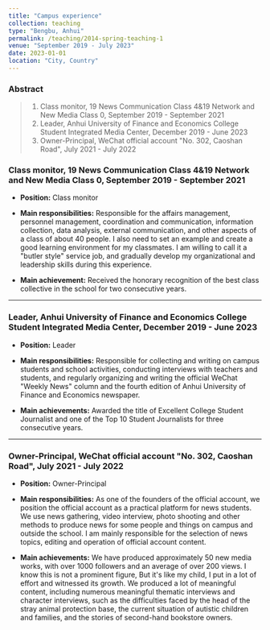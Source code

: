```yaml
---
title: "Campus experience"
collection: teaching
type: "Bengbu, Anhui"
permalink: /teaching/2014-spring-teaching-1
venue: "September 2019 - July 2023"
date: 2023-01-01
location: "City, Country"
---
```

### Abstract
> 1. Class monitor, 19 News Communication Class 4&19 Network and New Media Class 0, September 2019 - September 2021
> 2. Leader, Anhui University of Finance and Economics College Student Integrated Media Center, December 2019 - June 2023
> 3. Owner-Principal, WeChat official account "No. 302, Caoshan Road", July 2021 - July 2022

### Class monitor, 19 News Communication Class 4&19 Network and New Media Class 0, September 2019 - September 2021

* **Position:** Class monitor

* **Main responsibilities:** Responsible for the affairs management, personnel management, coordination and communication, information collection, data analysis, external communication, and other aspects of a class of about 40 people. I also need to set an example and create a good learning environment for my classmates. I am willing to call it a "butler style" service job, and gradually develop my organizational and leadership skills during this experience.
    
* **Main achievement:** Received the honorary recognition of the best class collective in the school for two consecutive years.
    
----

### Leader, Anhui University of Finance and Economics College Student Integrated Media Center, December 2019 - June 2023
    
* **Position:** Leader
    
* **Main responsibilities:** Responsible for collecting and writing on campus students and school activities, conducting interviews with teachers and students, and regularly organizing and writing the official WeChat "Weekly News" column and the fourth edition of Anhui University of Finance and Economics newspaper.
    
* **Main achievements:** Awarded the title of Excellent College Student Journalist and one of the Top 10 Student Journalists for three consecutive years.
    
----
    
### Owner-Principal, WeChat official account "No. 302, Caoshan Road", July 2021 - July 2022
    
* **Position:** Owner-Principal
    
* **Main responsibilities:** As one of the founders of the official account, we position the official account as a practical platform for news students. We use news gathering, video interview, photo shooting and other methods to produce news for some people and things on campus and outside the school. I am mainly responsible for the selection of news topics, editing and operation of official account content.
    
* **Main achievements:** We have produced approximately 50 new media works, with over 1000 followers and an average of over 200 views. I know this is not a prominent figure, But it's like my child, I put in a lot of effort and witnessed its growth. We produced a lot of meaningful content, including numerous meaningful thematic interviews and character interviews, such as the difficulties faced by the head of the stray animal protection base, the current situation of autistic children and families, and the stories of second-hand bookstore owners.
